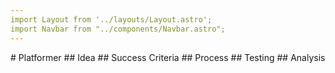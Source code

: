 ```yaml
---
import Layout from '../layouts/Layout.astro';
import Navbar from "../components/Navbar.astro";
---
```



<Layout title="Squiggles">
	<main>
		<Navbar/>
        # Platformer
        ## Idea
        ## Success Criteria
        ## Process
        ## Testing
        ## Analysis
	</main>
</Layout>

